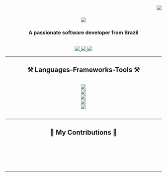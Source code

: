 <img align="right" src="https://visitor-badge.laobi.icu/badge?page_id=LucasAlv3s.visitor-badge" >

<h1 align="center">
    <img src="https://readme-typing-svg.herokuapp.com/?font=Righteous&size=35&center=true&vCenter=true&width=500&height=70&duration=4000&lines=Hi+There!+👋;+I'm+Lucas+Alves!;" />
</h1>

<h3 align="center">A passionate software developer from Brazil</h3>

<br/>

<div align="center"> 
  <a href="#">
    <img src="https://img.shields.io/badge/Gmail-333333?style=for-the-badge&logo=gmail&logoColor=red" />
  </a>
  <a href="https://www.linkedin.com/in/lucas-alves20/" target="_blank">
    <img src="https://img.shields.io/badge/LinkedIn-0077B5?style=for-the-badge&logo=linkedin&logoColor=white" target="_blank" />
  </a>
 <!--
    - In Development...
 -->
  <a href="#" target="_blank">
     <img src="https://img.shields.io/badge/Portfolio-FF5722?style=for-the-badge&logo=todoist&logoColor=white" target="_blank" />
  </a>
</div>

<hr/>

<h2 align="center">⚒️ Languages-Frameworks-Tools ⚒️</h2>
<br/>
<div align="center">
    <img src="https://skillicons.dev/icons?i=anaconda,androidstudio,atom,visualstudio,powershell,vscode,bash" />
    <br/>
    <img src="https://skillicons.dev/icons?i=js,php,java,python,r,cs,html,css" />
    <br/>
    <img src="https://skillicons.dev/icons?i=git,github,gitlab" />
    <br/>
    <img src="https://skillicons.dev/icons?i=bootstrap,materialui,sass,tailwind,nodejs,prisma,nestjs,nextjs,angular,react,vue,electron,express,threejs,ts,astro,bun,django,flask,gradle,spring,jquery,laravel,opencv,pytorch,sklearn,selenium,tensorflow">
    <br/>
    <img src="https://skillicons.dev/icons?i=mysql,sqlite,postgres,mongodb" />
</div>

<br/>
<hr/>

<div align="center">
  <h2>🐍 My Contributions 🐍</h2>
  <br>
 <!--
  <img alt="snake eating my contributions" src="https://raw.githubusercontent.com/LucasAlv3s/LucasAlv3s/output/github-contribution-grid-snake.svg" />
  -->
  
  <br/><br/><br/>
</div>

<hr/>
